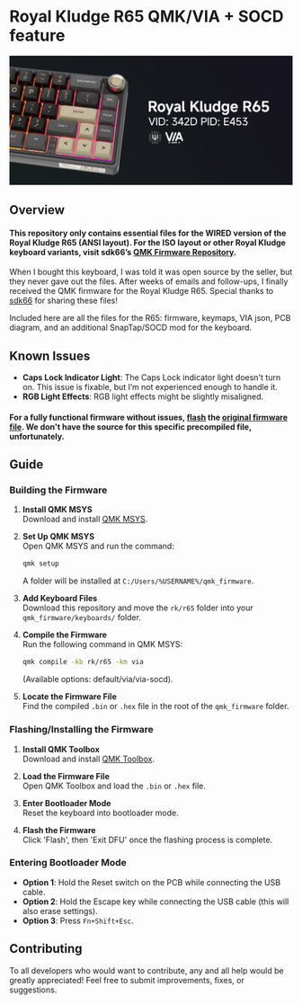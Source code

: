 # Royal Kludge R65 QMK/VIA + SOCD feature
![The Royal Kludge keyboard](r65.png)
## Overview

#### This repository only contains essential files for the WIRED version of the Royal Kludge R65 (ANSI layout). For the ISO layout or other Royal Kludge keyboard variants, visit sdk66’s [QMK Firmware Repository](https://github.com/hangshengkeji/qmk_firmware/tree/master/keyboards/rk).

When I bought this keyboard, I was told it was open source by the seller, but they never gave out the files. After weeks of emails and follow-ups, I finally received the QMK firmware for the Royal Kludge R65. Special thanks to [sdk66](https://github.com/sdk66) for sharing these files!

Included here are all the files for the R65: firmware, keymaps, VIA json, PCB diagram, and an additional SnapTap/SOCD mod for the keyboard.

## Known Issues

- **Caps Lock Indicator Light**: The Caps Lock indicator light doesn't turn on. This issue is fixable, but I’m not experienced enough to handle it.
- **RGB Light Effects**: RGB light effects might be slightly misaligned.
#### For a fully functional firmware without issues, [flash](#flashinginstalling-the-firmware) the [original firmware file](Original%20RK%20R65%20Firmware%2020240311.hex). We don't have the source for this specific precompiled file, unfortunately.

## Guide

### Building the Firmware

1. **Install QMK MSYS**  
   Download and install [QMK MSYS](https://msys.qmk.fm).

2. **Set Up QMK MSYS**  
   Open QMK MSYS and run the command:  
   ```bash
   qmk setup
   ```
   A folder will be installed at `C:/Users/%USERNAME%/qmk_firmware`.

3. **Add Keyboard Files**  
   Download this repository and move the `rk/r65` folder into your `qmk_firmware/keyboards/` folder.

4. **Compile the Firmware**  
   Run the following command in QMK MSYS:  
   ```bash
   qmk compile -kb rk/r65 -km via
   ```  
   (Available options: default/via/via-socd).

5. **Locate the Firmware File**  
   Find the compiled `.bin` or `.hex` file in the root of the `qmk_firmware` folder.

### Flashing/Installing the Firmware

1. **Install QMK Toolbox**  
   Download and install [QMK Toolbox](https://github.com/qmk/qmk_toolbox/releases).

2. **Load the Firmware File**  
   Open QMK Toolbox and load the `.bin` or `.hex` file.

3. **Enter Bootloader Mode**  
   Reset the keyboard into bootloader mode.

4. **Flash the Firmware**  
   Click 'Flash', then 'Exit DFU' once the flashing process is complete.

### Entering Bootloader Mode

- **Option 1**: Hold the Reset switch on the PCB while connecting the USB cable.
- **Option 2**: Hold the Escape key while connecting the USB cable (this will also erase settings).
- **Option 3**: Press `Fn+Shift+Esc`.

## Contributing

To all developers who would want to contribute, any and all help would be greatly appreciated! Feel free to submit improvements, fixes, or suggestions.
